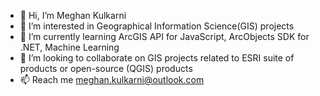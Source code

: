 - 👋 Hi, I’m Meghan Kulkarni
- 👀 I’m interested in Geographical Information Science(GIS) projects
- 🌱 I’m currently learning ArcGIS API for JavaScript, ArcObjects SDK for .NET, Machine Learning
- 💞️ I’m looking to collaborate on GIS projects related to ESRI suite of products or open-source (QGIS) products
- 📫 Reach me meghan.kulkarni@outlook.com

<!---
meghan2733/meghan2733 is a ✨ special ✨ repository because its `README.md` (this file) appears on your GitHub profile.
You can click the Preview link to take a look at your changes.
--->
